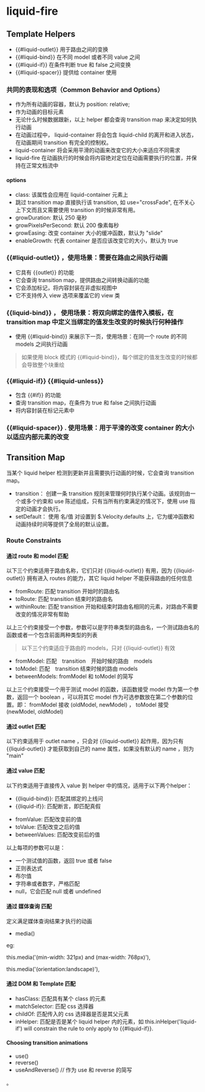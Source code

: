 # liquid-fire

## Template Helpers
- {{#liquid-outlet}} 用于路由之间的变换
- {{#liquid-bind}} 在不同 model 或者不同 value 之间
- {{#liquid-if}} 在条件判断 true 和 false 之间变换
- {{#liquid-spacer}} 提供给 container 使用

### 共同的表现和选项（Common Behavior and Options）
- <div class="liquid-container"> 作为所有动画的容器，默认为 position: relative;
- <div class="liquid-child"> 作为动画的目标元素
- 无论什么时候数据跟新，以上 helper 都会查询 transition map 来决定如何执行动画
- 在动画过程中， liquid-container 将会包含 liquid-child 的离开和进入状态，在动画期间 transition 有完全的控制权。
- liquid-container 将会采用平滑的动画来改变它的大小来适应不同需求
- liquid-fire 在动画执行的时候会将内容绝对定位在动画需要执行的位置，并保持在正常文档流中

#### options
- class: 该属性会应用在 liquid-container 元素上
- 跳过 transition map 直接执行该 transition, 如 use="crossFade", 在不关心上下文而且又需要使用 transition 的时候非常有用。
- growDuration: 默认 250 毫秒
- growPixelsPerSecond: 默认 200 像素每秒
- growEasing: 改变 container 大小的缓冲函数，默认为 "slide"
- enableGrowth: 代表 container 是否应该改变它的大小，默认为 true

### {{#liquid-outlet}} ，使用场景：需要在路由之间执行动画
- 它具有 {{outlet}} 的功能
- 它会查询 transition map，提供路由之间转换动画的功能
- 它会添加标记，将内容封装在非虚拟视图中
- 它不支持传入 view 选项来覆盖它的 view 类

### {{liquid-bind}} ， 使用场景：将双向绑定的值传入模板，在 transition map 中定义当绑定的值发生改变的时候执行何种操作
- 使用 {{#liquid-bind}} 来展示下一页，使用场景：在同一个 route 的不同 models 之间执行动画
> 如果使用 block 模式的 {{#liquid-bind}}，每个绑定的值发生改变的时候都会导致整个块重绘

### {{#liquid-if}} {{#liquid-unless}}
- 包含 {{#if}} 的功能
- 查询 transition map，在条件为 true 和 false 之间执行动画
- 将内容封装在标记元素中

### {{#liquid-spacer}} . 使用场景：用于平滑的改变 container 的大小以适应内部元素的改变

## Transition Map
当某个 liquid helper 检测到更新并且需要执行动画的时候，它会查询 transition map。
- transition： 创建一条 transition 规则来管理何时执行某个动画。该规则由一个或多个约束和 use 陈述组成，只有当所有约束满足的情况下，使用 use 指定的动画才会执行。
- setDefault： 使用 名/值 对设置到 $.Velocity.defaults 上，它为缓冲函数和动画持续时间等提供了全局的默认设置。

### Route Constraints
#### 通过 route 和 model 匹配
以下三个约束适用于路由名称，它们只对 {{liquid-outlet}} 有用，因为 {{liquid-outlet}} 拥有进入 routes 的能力，其它 liquid helper 不能获得路由的任何信息
>
- fromRoute: 匹配 transition 开始时的路由名
- toRoute: 匹配 transition 结束时的路由名
- withinRoute: 匹配 transition 开始和结束时路由名相同的元素，对路由不需要改变的情况非常有帮助

以上三个约束接受一个参数，参数可以是字符串类型的路由名，一个测试路由名的函数或者一个包含前面两种类型的列表

> 以下三个约束适应于路由的 models，只对 {{liquid-outlet}} 有效
- fromModel: 匹配　transition　开始时候的路由　models
- toModel: 匹配　transition 结束时候的路由 models
- betweenModels: fromModel 和 toModel 的简写

以上三个约束接受一个用于测试 model 的函数，该函数接受 model 作为第一个参数，返回一个 boolean ，可以将其它 model 作为可选参数放在第二个参数的位置。即： fromModel 接收 (oldModel, newModel) ， toModel 接受 (newModel, oldModel)

#### 通过 outlet 匹配
以下约束适用于 outlet name ，只会对 {{liquid-outlet}} 起作用，因为只有 {{liquid-outlet}} 才能获取到自己的 name 属性，如果没有默认的 name ，则为 "main"

#### 通过 value 匹配
以下约束适用于直接传入 value 到 helper 中的情况，适用于以下两个helper：
- {{liquid-bind}}: 匹配其绑定的上线问
- {{liquid-if}}: 匹配断言，即匹配真假

>
- fromValue: 匹配改变前的值
- toValue: 匹配改变之后的值
- betweenValues: 匹配改变前后的值

以上每项的参数可以是：
- 一个测试值的函数，返回 true 或者 false
- 正则表达式
- 布尔值
- 字符串或者数字，严格匹配
- null，它会匹配 null 或者 undefined

#### 通过 媒体查询 匹配
定义满足媒体查询结果才执行的动画
- media()  

eg:
>
this.media('(min-width: 321px) and (max-width: 768px)'),

>
this.media('(orientation:landscape)'),

#### 通过 DOM 和 Template 匹配
- hasClass: 匹配具有某个 class 的元素
- matchSelector: 匹配 css 选择器
- childOf: 匹配传入的 css 选择器是否是其父元素
- inHelper: 匹配是否是某个 liquid helper 内的元素，如 this.inHelper('liquid-if') will constrain the rule to only apply to {{#liquid-if}}.

#### Choosing transition animations
- use()
- reverse()
- useAndReverse()  // 作为 use 和 reverse 的简写


















































































。
